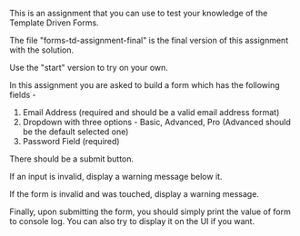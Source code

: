 This is an assignment that you can use to test your knowledge of the Template Driven Forms.

The file "forms-td-assignment-final" is the final version of this assignment with the solution.

Use the "start" version to try on your own.

In this assignment you are asked to build a form which has the following fields - 

1. Email Address (required and should be a valid email address format)
2. Dropdown with three options - Basic, Advanced, Pro (Advanced should be the default selected one)
3. Password Field (required)

There should be a submit button.

If an input is invalid, display a warning message below it.

If the form is invalid and was touched, display a warning message.

Finally, upon submitting the form, you should simply print the value of form to console log. You can also try to display it on the UI if you want.